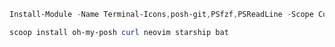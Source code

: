 ```powershell
Install-Module -Name Terminal-Icons,posh-git,PSfzf,PSReadLine -Scope CurrentUser -Repository PSGallery -Force
```

```powershell
scoop install oh-my-posh curl neovim starship bat
```
